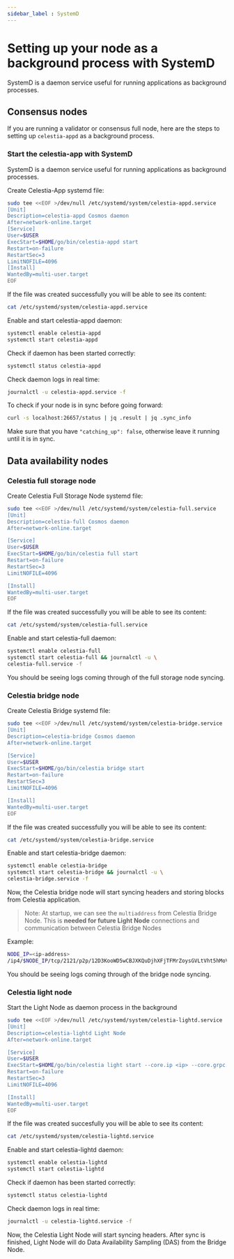 ```yaml
---
sidebar_label : SystemD
---
```


# Setting up your node as a background process with SystemD

SystemD is a daemon service useful for running applications as background processes.

## Consensus nodes

If you are running a validator or consensus full node, here are
the steps to setting up `celestia-appd` as a background process.

### Start the celestia-app with SystemD

SystemD is a daemon service useful for running applications as background processes.

Create Celestia-App systemd file:

```sh
sudo tee <<EOF >/dev/null /etc/systemd/system/celestia-appd.service
[Unit]
Description=celestia-appd Cosmos daemon
After=network-online.target
[Service]
User=$USER
ExecStart=$HOME/go/bin/celestia-appd start
Restart=on-failure
RestartSec=3
LimitNOFILE=4096
[Install]
WantedBy=multi-user.target
EOF
```

If the file was created successfully you will be able to see its content:

```sh
cat /etc/systemd/system/celestia-appd.service
```

Enable and start celestia-appd daemon:

```sh
systemctl enable celestia-appd
systemctl start celestia-appd
```

Check if daemon has been started correctly:

```sh
systemctl status celestia-appd
```

Check daemon logs in real time:

```sh
journalctl -u celestia-appd.service -f
```

To check if your node is in sync before going forward:

```sh
curl -s localhost:26657/status | jq .result | jq .sync_info
```

Make sure that you have `"catching_up": false`, otherwise leave it running
until it is in sync.

## Data availability nodes

### Celestia full storage node

Create Celestia Full Storage Node systemd file:

```sh
sudo tee <<EOF >/dev/null /etc/systemd/system/celestia-full.service
[Unit]
Description=celestia-full Cosmos daemon
After=network-online.target

[Service]
User=$USER
ExecStart=$HOME/go/bin/celestia full start
Restart=on-failure
RestartSec=3
LimitNOFILE=4096

[Install]
WantedBy=multi-user.target
EOF
```

If the file was created successfully you will be able to see its content:

```sh
cat /etc/systemd/system/celestia-full.service
```

Enable and start celestia-full daemon:

```sh
systemctl enable celestia-full
systemctl start celestia-full && journalctl -u \
celestia-full.service -f
```

You should be seeing logs coming through of the full storage node syncing.

### Celestia bridge node

Create Celestia Bridge systemd file:

```sh
sudo tee <<EOF >/dev/null /etc/systemd/system/celestia-bridge.service
[Unit]
Description=celestia-bridge Cosmos daemon
After=network-online.target

[Service]
User=$USER
ExecStart=$HOME/go/bin/celestia bridge start
Restart=on-failure
RestartSec=3
LimitNOFILE=4096

[Install]
WantedBy=multi-user.target
EOF
```

If the file was created successfully you will be able to see its content:

```sh
cat /etc/systemd/system/celestia-bridge.service
```

Enable and start celestia-bridge daemon:

```sh
systemctl enable celestia-bridge
systemctl start celestia-bridge && journalctl -u \
celestia-bridge.service -f
```

Now, the Celestia bridge node will start syncing headers and storing blocks
from Celestia application.

> Note: At startup, we can see the `multiaddress` from Celestia Bridge Node.
This is **needed for future Light Node** connections and communication between
Celestia Bridge Nodes

Example:

```sh
NODE_IP=<ip-address>
/ip4/$NODE_IP/tcp/2121/p2p/12D3KooWD5wCBJXKQuDjhXFjTFMrZoysGVLtVht5hMoVbSLCbV22
```

You should be seeing logs coming through of the bridge node syncing.

### Celestia light node

Start the Light Node as daemon process in the background

```sh
sudo tee <<EOF >/dev/null /etc/systemd/system/celestia-lightd.service
[Unit]
Description=celestia-lightd Light Node
After=network-online.target

[Service]
User=$USER
ExecStart=$HOME/go/bin/celestia light start --core.ip <ip> --core.grpc.port 9090
Restart=on-failure
RestartSec=3
LimitNOFILE=4096

[Install]
WantedBy=multi-user.target
EOF
```

If the file was created succesfully you will be able to see its content:

```sh
cat /etc/systemd/system/celestia-lightd.service
```

Enable and start celestia-lightd daemon:

```sh
systemctl enable celestia-lightd
systemctl start celestia-lightd
```

Check if daemon has been started correctly:

```sh
systemctl status celestia-lightd
```

Check daemon logs in real time:

```sh
journalctl -u celestia-lightd.service -f
```

Now, the Celestia Light Node will start syncing headers.
After sync is finished, Light Node will do Data Availability
Sampling (DAS) from the Bridge Node.
